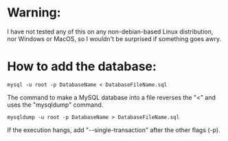 # Warning:
I have not tested any of this on any non-debian-based Linux distribution, nor Windows or MacOS, so I wouldn't be surprised if something goes awry.

# How to add the database:
`mysql -u root -p DatabaseName < DatabaseFileName.sql`

The command to make a MySQL database into a file reverses the "<" and uses the "mysqldump" command.

`mysqldump -u root -p DatabaseName > DatabaseFileName.sql`

 If the execution hangs, add "--single-transaction" after the other flags (-p).
